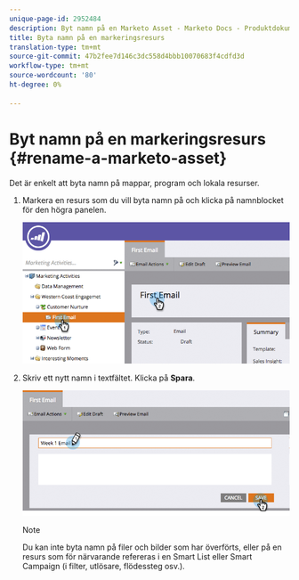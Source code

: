 ```yaml
---
unique-page-id: 2952484
description: Byt namn på en Marketo Asset - Marketo Docs - Produktdokumentation
title: Byta namn på en markeringsresurs
translation-type: tm+mt
source-git-commit: 47b2fee7d146c3dc558d4bbb10070683f4cdfd3d
workflow-type: tm+mt
source-wordcount: '80'
ht-degree: 0%

---
```



# Byt namn på en markeringsresurs {#rename-a-marketo-asset}

Det är enkelt att byta namn på mappar, program och lokala resurser.

1. Markera en resurs som du vill byta namn på och klicka på namnblocket för den högra panelen.

   ![](assets/image2015-4-10-17-19-48.png)

1. Skriv ett nytt namn i textfältet. Klicka på **Spara**.

   ![](assets/image2015-4-10-17-3a19-3a33.png)

   >[!NOTE]
   >
   >Du kan inte byta namn på filer och bilder som har överförts, eller på en resurs som för närvarande refereras i en Smart List eller Smart Campaign (i filter, utlösare, flödessteg osv.).

